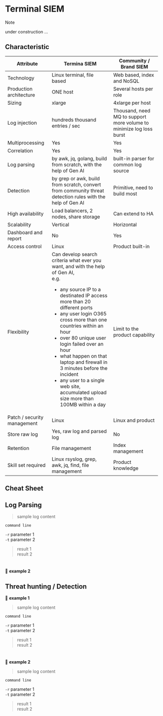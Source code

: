 # **Terminal SIEM**
> [!NOTE]
> under construction ...

## **Characteristic**
Attribute | Termina SIEM | Community \/ Brand SIEM
--- | --- | ---
Technology | Linux terminal, file based | Web based, index and NoSQL
Production architecture | ONE host | Several hosts per role
Sizing | xlarge | 4xlarge per host
Log injection | hundreds thousand entries / sec | Thousand, need MQ to support more volume to minimize log loss burst
Multiprocessing | Yes | Yes
Correlation | Yes | Yes
Log parsing | by awk, jq, golang, build from scratch, with the help of Gen AI | built-in parser for common log source
Detection | by grep or awk, build from scratch, convert from community threat detection rules with the help of Gen AI | Primitive, need to build most
High availability | Load balancers, 2 nodes, share storage | Can extend to HA
Scalability | Vertical | Horizontal
Dashboard and report | No | Yes
Access control | Linux | Product built-in
Flexibility | Can develop search criteria what ever you want, and with the help of Gen AI, <br/>e.g. <ul><li>any source IP to a destinated IP access more than 20 different ports</li><li>any user login O365 cross more than one countries within an hour</li><li>over 80 unique user login failed over an hour</li><li>what happen on that laptop and firewall in 3 minutes before the incident</li><li>any user to a single web site, accumulated upload size more than 100MB within a day</li></ul> | Limit to the product capability
Patch / security management | Linux | Linux and product
Store raw log | Yes, raw log and parsed log | No
Retention | File management | Index management
Skill set required | Linux rsyslog, grep, awk, jq, find, file management | Product knowledge

## **Cheat Sheet**

## Log Parsing
> sample log content

``` 
command line
```
`-r` parameter 1\
`-t` parameter 2
> result 1\
> result 2
#
:bookmark:  **example 2**

## Threat hunting \/ Detection
:bookmark:  **example 1**

> sample log content

``` 
command line
```
`-r` parameter 1\
`-t` parameter 2
> result 1\
> result 2
#
:bookmark:  **example 2**

> sample log content

``` 
command line
```
`-r` parameter 1\
`-t` parameter 2
> result 1\
> result 2

#
<!-- siem
opensearch
elasticsearch
search
index
security
-->
